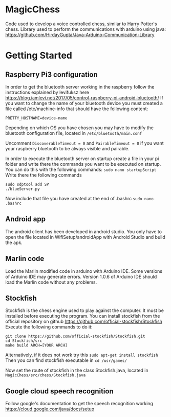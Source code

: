 # MagicChess
Code used to develop a voice controlled chess, similar to Harry Potter's chess.
Library used to perform the communications with arduino using java: https://github.com/HirdayGupta/Java-Arduino-Communication-Library

# Getting Started
 ## Raspberry Pi3 configuration 
 In order to get the bluetooth server working in the raspberry follow the instructions explained by levifuksz here https://blog.iamlevi.net/2017/05/control-raspberry-pi-android-bluetooth/
 If you want to change the name of your bluetooth device you must created a file called /etc/machine-info that should have the following content:
 
`PRETTY_HOSTNAME=device-name`

Depending on which OS you have chosen you may have to modify the bluetooth configuration file, located in
`/etc/bluetooth/main.conf`

Uncomment `DiscoverableTimeout = 0` and `PairableTimeout = 0` if you want your raspberry bluetooth to be always visible and pairable.

In order to execute the bluetooth server on startup create a file in your pi folder and write there the commands you want to be executed on startup. You can do this with the following commands:
`sudo nano startupScript`
Write there the following commands
```
sudo sdptool add SP
./blueServer.py
```
Now include that file you have created at the end of .bashrc
`sudo nano .bashrc`


## Android app
The android client has been developed in android studio. You only have to open the file located in WifiSetup/androidApp with Android Studio and build the apk.

## Marlin code
Load the Marlin modified code in arduino with Arduino IDE. Some versions of Arduino IDE may generate errors. Version 1.0.6 of Arduino IDE should load the Marlin code without any problems.

## Stockfish
Stockfish is the chess engine used to play against the computer. It must be installed before executing the program. You can install stockfish from the official repository on github https://github.com/official-stockfish/Stockfish
Execute the following commands to do it:
```
git clone https://github.com/official-stockfish/Stockfish.git
cd Stockfish/src
make build ARCH=[YOUR ARCH]
```

Alternatively, if it does not work try this
`sudo apt-get install stockfish`
Then you can find stockfish executable in `cd /usr/games/`

Now set the route of stockfish in the  class Stockfish.java, located in 
`MagicChess/src/chess/Stockfish.java`

## Google cloud speech recognition
Follow google's documentation to get the speech recognition working
https://cloud.google.com/java/docs/setup
